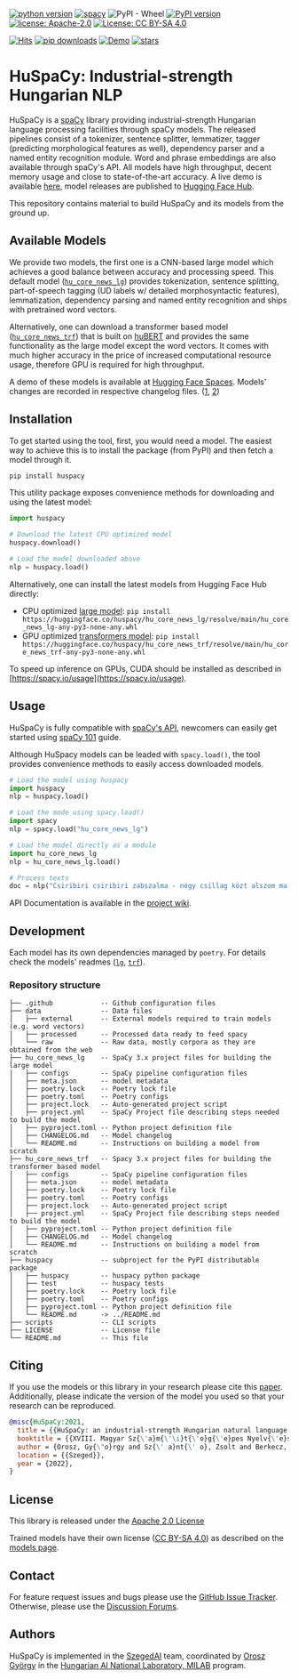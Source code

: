 
[![python version](https://img.shields.io/badge/Python-%3E=3.7-blue)](https://github.com/huspacy/huspacy)
[![spacy](https://img.shields.io/badge/built%20with-spaCy-09a3d5.svg)](https://spacy.io)
![PyPI - Wheel](https://img.shields.io/pypi/wheel/huspacy)
[![PyPI version](https://badge.fury.io/py/huspacy.svg)](https://pypi.org/project/huspacy/)
[![license: Apache-2.0](https://img.shields.io/github/license/huspacy/huspacy)](https://github.com/huspacy/huspacy/blob/master/LICENSE)
[![License: CC BY-SA 4.0](https://img.shields.io/badge/License-CC%20BY--SA%204.0-lightgrey.svg)](https://creativecommons.org/licenses/by-sa/4.0/)

[![Hits](https://hits.seeyoufarm.com/api/count/incr/badge.svg?url=https%3A%2F%2Fgithub.com%2Fhuspacy%2Fhuspacy&count_bg=%2379C83D&title_bg=%23555555&icon=&icon_color=%23E7E7E7&title=hits&edge_flat=true)](https://hits.seeyoufarm.com)
[![pip downloads](https://img.shields.io/pypi/dm/huspacy.svg)](https://pypi.org/project/huspacy/)
[![Demo](https://img.shields.io/badge/Try%20the-Demo-important)](https://huggingface.co/spaces/huspacy/demo)
[![stars](https://img.shields.io/github/stars/huspacy/huspacy?style=social)](https://github.com/huspacy/huspacy)


# HuSpaCy: Industrial-strength Hungarian NLP

HuSpaCy is a [spaCy](https://spacy.io) library providing industrial-strength Hungarian language processing facilities through spaCy models. 
The released pipelines consist of a tokenizer, sentence splitter, lemmatizer, tagger (predicting morphological features as well), dependency parser and a named entity recognition module. 
Word and phrase embeddings are also available through spaCy's API.
All models have high throughput, decent memory usage and close to state-of-the-art accuracy. 
A live demo is available [here](https://huggingface.co/spaces/huspacy/demo), model releases are published to [Hugging Face Hub](https://huggingface.co/huspacy/). 

This repository contains material to build HuSpaCy and its models from the ground up.

## Available Models 

We provide two models, the first one is a CNN-based large model which achieves a good balance between accuracy and processing speed.
This default model ([`hu_core_news_lg`](https://huggingface.co/huspacy/hu_core_news_lg)) provides tokenization, sentence splitting, part-of-speech tagging (UD labels w/ detailed morphosyntactic features), lemmatization, dependency parsing and named entity recognition and ships with pretrained word vectors.

Alternatively, one can download a transformer based model ([`hu_core_news_trf`](https://huggingface.co/huspacy/hu_core_news_trf)) that is built on [huBERT](https://huggingface.co/SZTAKI-HLT/hubert-base-cc) and provides the same functionality as the large model except the word vectors. 
It comes with much higher accuracy in the price of increased computational resource usage, therefore GPU is required for high throughput.

A demo of these models is available at [Hugging Face Spaces](https://huggingface.co/spaces/huspacy/demo).
Models' changes are recorded in respective changelog files. ([1](hu_core_news_lg/CHANGELOG.md), [2](hu_core_news_trf/CHANGELOG.md))

## Installation

To get started using the tool, first, you would need a model. The easiest way to achieve this is to install the package (from PyPI) and then fetch a model through it.

```bash
pip install huspacy
```

This utility package exposes convenience methods for downloading and using the latest model:

```python
import huspacy

# Download the latest CPU optimized model
huspacy.download()

# Load the model downloaded above
nlp = huspacy.load()
```

Alternatively, one can install the latest models from Hugging Face Hub directly:
   - CPU optimized [large model](https://huggingface.co/huspacy/hu_core_news_lg): `pip install https://huggingface.co/huspacy/hu_core_news_lg/resolve/main/hu_core_news_lg-any-py3-none-any.whl`
   - GPU optimized [transformers model](https://huggingface.co/huspacy/hu_core_news_trf): `pip install https://huggingface.co/huspacy/hu_core_news_trf/resolve/main/hu_core_news_trf-any-py3-none-any.whl`

To speed up inference on GPUs, CUDA should be installed as described in [https://spacy.io/usage](https://spacy.io/usage).


## Usage

HuSpaCy is fully compatible with [spaCy's API](https://spacy.io/api/doc/), newcomers can easily get started using [spaCy 101](https://spacy.io/usage/spacy-101) guide. 

Although HuSpacy models can be leaded with `spacy.load()`, the tool provides convenience methods to easily access downloaded models.
```python
# Load the model using huspacy
import huspacy
nlp = huspacy.load()

# Load the mode using spacy.load()
import spacy
nlp = spacy.load("hu_core_news_lg")

# Load the model directly as a module
import hu_core_news_lg
nlp = hu_core_news_lg.load()

# Process texts
doc = nlp("Csiribiri csiribiri zabszalma - négy csillag közt alszom ma.")
```
API Documentation is available in the [project wiki](https://github.com/huspacy/huspacy/wiki).

## Development
 
Each model has its own dependencies managed by `poetry`. For details check the models' readmes ([`lg`](hu_core_news_lg/README.md), [`trf`](hu_core_news_trf/README.md)).

### Repository structure

```
├── .github            -- Github configuration files
├── data               -- Data files
│   ├── external       -- External models required to train models (e.g. word vectors)
│   ├── processed      -- Processed data ready to feed spacy
│   └── raw            -- Raw data, mostly corpora as they are obtained from the web
├── hu_core_news_lg    -- SpaCy 3.x project files for building the large model
│   ├── configs        -- SpaCy pipeline configuration files
│   ├── meta.json      -- model metadata
│   ├── poetry.lock    -- Poetry lock file
│   ├── poetry.toml    -- Poetry configs
│   ├── project.lock   -- Auto-generated project script
│   ├── project.yml    -- SpaCy Project file describing steps needed to build the model
│   ├── pyproject.toml -- Python project definition file
│   ├── CHANGELOG.md   -- Model changelog
│   └── README.md      -- Instructions on building a model from scratch
├── hu_core_news_trf   -- Spacy 3.x project files for building the transformer based model
│   ├── configs        -- SpaCy pipeline configuration files
│   ├── meta.json      -- model metadata
│   ├── poetry.lock    -- Poetry lock file
│   ├── poetry.toml    -- Poetry configs
│   ├── project.lock   -- Auto-generated project script
│   ├── project.yml    -- SpaCy Project file describing steps needed to build the model
│   ├── pyproject.toml -- Python project definition file
│   ├── CHANGELOG.md   -- Model changelog
│   └── README.md      -- Instructions on building a model from scratch
├── huspacy            -- subproject for the PyPI distributable package
│   ├── huspacy        -- huspacy python package
│   ├── test           -- huspacy tests
│   ├── poetry.lock    -- Poetry lock file
│   ├── poetry.toml    -- Poetry configs
│   ├── pyproject.toml -- Python project definition file
│   └── README.md      -> ../README.md
├── scripts            -- CLI scripts
├── LICENSE            -- License file
└── README.md          -- This file

```

## Citing

If you use the models or this library in your research please cite this [paper](https://arxiv.org/abs/2201.01956).</br>
Additionally, please indicate the version of the model you used so that your research can be reproduced.


```bibtex
@misc{HuSpaCy:2021,
  title = {{HuSpaCy: an industrial-strength Hungarian natural language processing toolkit}},
  booktitle = {{XVIII. Magyar Sz{\'a}m{\'\i}t{\'o}g{\'e}pes Nyelv{\'e}szeti Konferencia}},
  author = {Orosz, Gy{\"o}rgy and Sz{\' a}nt{\' o}, Zsolt and Berkecz, P{\' e}ter and Szab{\' o}, Gerg{\H o} and Farkas, Rich{\' a}rd}, 
  location = {{Szeged}},
  year = {2022},
}
```

## License

This library is released under the [Apache 2.0 License](https://github.com/huspacy/huspacy/blob/master/LICENSE)

Trained models have their own license ([CC BY-SA 4.0](https://creativecommons.org/licenses/by-nc/4.0/)) as described on the [models page](https://huggingface.co/huspacy/).

## Contact
For feature request issues and bugs please use the [GitHub Issue Tracker](https://github.com/huspacy/huspacy/issues). Otherwise, please use the [Discussion Forums](https://github.com/huspacy/huspacy/discussions).

## Authors

HuSpaCy is implemented in the [SzegedAI](https://szegedai.github.io/) team, coordinated by [Orosz György](mailto:gyorgy@orosz.link) in the [Hungarian AI National Laboratory, MILAB](https://mi.nemzetilabor.hu/) program.
